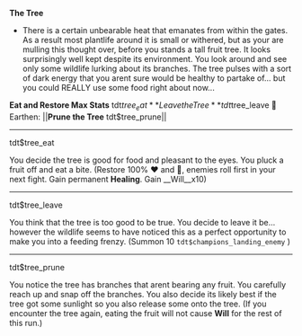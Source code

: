 **__The Tree__**
- There is a certain unbearable heat that emanates from within the gates. As a result most plantlife around it is small or withered, but as your are mulling this thought over, before you stands a tall fruit tree. It looks surprisingly well kept despite its environment. You look around and see only some wildlife lurking about its branches. The tree pulses with a sort of dark energy that you arent sure would be healthy to partake of... but you could REALLY use some food right about now...

**Eat and Restore Max Stats** tdt$tree_eat
**Leave the Tree** tdt$tree_leave
:herb: Earthen: ||**Prune the Tree** tdt$tree_prune||

-------------
tdt$tree_eat

You decide the tree is good for food and pleasant to the eyes. You pluck a fruit off and eat a bite. (Restore 100% :heart: and :large_blue_diamond:, enemies roll first in your next fight. Gain permanent __Healing__. Gain __Will__x10)

-------------
tdt$tree_leave

You think that the tree is too good to be true. You decide to leave it be... however the wildlife seems to have noticed this as a perfect opportunity to make you into a feeding frenzy.   (Summon 10 `tdt$champions_landing_enemy` )

-------------
tdt$tree_prune

You notice the tree has branches that arent bearing any fruit. You carefully reach up and snap off the branches. You also decide its likely best if the tree got some sunlight so you also release some onto the tree. (If you encounter the tree again, eating the fruit will not cause __Will__ for the rest of this run.)
